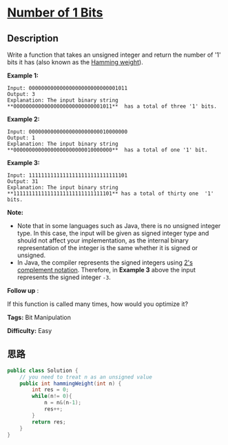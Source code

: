 # [Number of 1 Bits][title]

## Description

Write a function that takes an unsigned integer and return the number of '1'
bits it has (also known as the [Hamming
weight](http://en.wikipedia.org/wiki/Hamming_weight)).



**Example 1:**
            Input: 00000000000000000000000000001011    Output: 3    Explanation: The input binary string **00000000000000000000000000001011**  has a total of three '1' bits.    

**Example 2:**
            Input: 00000000000000000000000010000000    Output: 1    Explanation: The input binary string **00000000000000000000000010000000**  has a total of one '1' bit.    

**Example 3:**
            Input: 11111111111111111111111111111101    Output: 31    Explanation: The input binary string **11111111111111111111111111111101** has a total of thirty one  '1' bits.



**Note:**

  * Note that in some languages such as Java, there is no unsigned integer type. In this case, the input will be given as signed integer type and should not affect your implementation, as the internal binary representation of the integer is the same whether it is signed or unsigned.
  * In Java, the compiler represents the signed integers using [2's complement notation](https://en.wikipedia.org/wiki/Two%27s_complement). Therefore, in **Example 3**  above the input represents the signed integer `-3`.



**Follow up** :

If this function is called many times, how would you optimize it?


**Tags:** Bit Manipulation

**Difficulty:** Easy

## 思路

``` java
public class Solution {
    // you need to treat n as an unsigned value
    public int hammingWeight(int n) {
        int res = 0;
        while(n!= 0){
            n = n&(n-1);
            res++;
        }
        return res;
    }
}
```

[title]: https://leetcode.com/problems/number-of-1-bits
